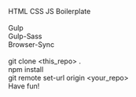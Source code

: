 HTML CSS JS Boilerplate\
\
Gulp\
Gulp-Sass\
Browser-Sync\
\
git clone <this_repo> .\
npm install\
git remote set-url origin <your_repo>\
Have fun!
